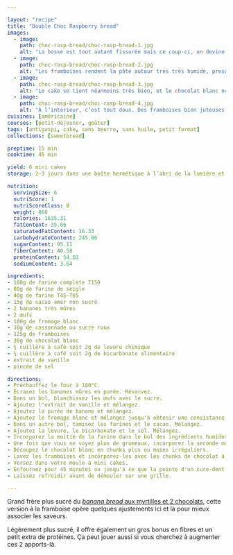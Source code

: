 ```yaml
---

layout: "recipe"
title: "Double Choc Raspberry bread"
images:
  - image:
    path: choc-rasp-bread/choc-rasp-bread-1.jpg
    alt: "La bosse est tout autant fissurée mais ce coup-ci, on devine la présence des framboises."
  - image:
    path: choc-rasp-bread/choc-rasp-bread-2.jpg
    alt: "Les framboises rendent la pâte autour très très humide, presque mouillée, en rendant leur jus à la cuisson."
  - image:
    path: choc-rasp-bread/choc-rasp-bread-3.jpg
    alt: "Le cake se tient néanmoins très bien, et le chocolat blanc ne manque pas."
  - image:
    path: choc-rasp-bread/choc-rasp-bread-4.jpg
    alt: "À l’intérieur, c’est tout doux. Des framboises bien juteuses et un peu fibreuses, du chocolat qui croque sous la dent, une mie bien moelleuse."
cuisines: [américaine]
courses: [petit-déjeuner, goûter]
tags: [antigaspi, cake, sans beurre, sans huile, petit format]
collections: [sweetbread]

preptime: 15 min
cooktime: 45 min

yield: 6 mini cakes
storage: 2–3 jours dans une boîte hermétique à l’abri de la lumière et de la chaleur. 5 jours au frigo. 2 mois au congélateur.

nutrition:
  servingSize: 6
  nutriScore: 1
  nutriScoreClass: B
  weight: 860
  calories: 1635.31
  fatContent: 35.66
  saturatedFatContent: 16.33
  carbohydrateContent: 245.66
  sugarContent: 95.11
  fiberContent: 40.58
  proteinContent: 54.03
  sodiumContent: 3.64

ingredients:
- 100g de farine complète T150
- 80g de farine de seigle
- 40g de farine T45–T65
- 15g de cacao amer non sucré
- 2 bananes très mûres
- 2 œufs
- 100g de fromage blanc
- 30g de cassonnade ou sucre roux
- 125g de framboises
- 30g de chocolat blanc
- ¼ cuillère à café soit 2g de levure chimique
- ¼ cuillère à café soit 2g de bicarbonate alimentaire
- extrait de vanille
- pincée de sel

directions:
- Préchauffez le four à 180°C.
- Écrasez les bananes mûres en purée. Réservez.
- Dans un bol, blanchissez les œufs avec le sucre.
- Ajoutez l'extrait de vanille et mélangez. 
- Ajoutez la purée de banane et mélangez.
- Ajoutez le fromage blanc et mélangez jusqu'à obtenir une consistance bien homogène.
- Dans un autre bol, tamisez les farines et le cacao. Mélangez. 
- Ajoutez la levure, le bicarbonate et le sel. Mélangez. 
- Incorporez la moitié de la farine dans le bol des ingrédients humides à la maryse. 
- Une fois que vous ne voyez plus de grumeaux, incorporez la seconde moitié. Réservez.
- Découpez le chocolat blanc en chunks plus ou moins irréguliers.
- Lavez les framboises et incorporez-les avec les chunks de chocolat à la pâte. Pas forcément besoin d’être hyper délicat, le jus des myrtilles pourra créer des vaguelettes rouges du plus bel effet dans la pâte. Vous pouvez donc laisser parler l’artiste qui roupille en vous.
- Versez dans votre moule à mini cakes. 
- Enfournez pour 45 minutes ou jusqu'à ce que la pointe d'un cure-dent ressorte sèche. 
- Laissez refroidir avant de démouler sur une grille. 

---
```


Grand frère plus sucré du [<i lang="en">banana bread</i> aux myrtilles et 2 chocolats](choc-bb-bread.html), cette version à la framboise opère quelques ajustements ici et là pour mieux associer les saveurs.

Légèrement plus sucré, il offre également un gros bonus en fibres et un petit extra de protéines. Ça peut jouer aussi si vous cherchez à augmenter ces 2 apports-là. 